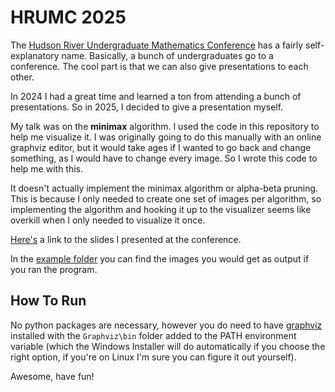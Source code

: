 # HRUMC 2025

The [Hudson River Undergraduate Mathematics Conference](https://sites.google.com/view/hrumc) has a fairly self-explanatory name. Basically, a bunch of undergraduates go to a conference. The cool part is that we can also give presentations to each other.

In 2024 I had a great time and learned a ton from attending a bunch of presentations. So in 2025, I decided to give a presentation myself.

My talk was on the **minimax** algorithm. I used the code in this repository to help me visualize it. I was originally going to do this manually with an online graphviz editor, but it would take ages if I wanted to go back and change something, as I would have to change every image. So I wrote this code to help me with this.

It doesn't actually implement the minimax algorithm or alpha-beta pruning. This is because I only needed to create one set of images per algorithm, so implementing the algorithm and hooking it up to the visualizer seems like overkill when I only needed to visualize it once.

[Here's](https://docs.google.com/presentation/d/1meLMQG2bs-70P7D5bQUR7LbV_eX2IyHiOageeqeiqT4/edit?usp=sharing) a link to the slides I presented at the conference.

In the [example folder](./example) you can find the images you would get as output if you ran the program.

## How To Run

No python packages are necessary, however you do need to have [graphviz](https://graphviz.org/download/) installed with the `Graphviz\bin` folder added to the PATH environment variable (which the Windows Installer will do automatically if you choose the right option, if you're on Linux I'm sure you can figure it out yourself).

Awesome, have fun!
